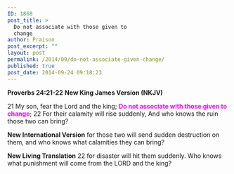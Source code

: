```yaml
---
ID: 1868
post_title: >
  Do not associate with those given to
  change
author: Praison
post_excerpt: ""
layout: post
permalink: /2014/09/do-not-associate-given-change/
published: true
post_date: 2014-09-24 09:18:23
---
```

<strong>Proverbs 24:21-22</strong>
<strong> New King James Version (NKJV)</strong>

21 My son, fear the Lord and the king;
<span style="color: #ff00ff;"><strong>Do not associate with those given to change</strong></span>;
22 For their calamity will rise suddenly,
And who knows the ruin those two can bring?

<strong>New International Version</strong>
for those two will send sudden destruction on them, and who knows what calamities they can bring?

<strong>New Living Translation</strong>
22 for disaster will hit them suddenly. Who knows what punishment will come from the LORD and the king?